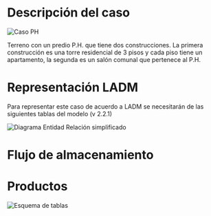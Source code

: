 # Descripción del caso

![Caso PH]()

Terreno con un predio P.H. que tiene dos construcciones.
La primera construcción es una torre residencial de 3 pisos y cada piso tiene un apartamento, la segunda es un salón comunal que pertenece al P.H.

# Representación LADM

Para representar este caso de acuerdo a LADM se necesitarán de las siguientes tablas del modelo (v 2.2.1)

![Diagrama Entidad Relación simplificado]()

# Flujo de almacenamiento


# Productos

![Esquema de tablas]()
